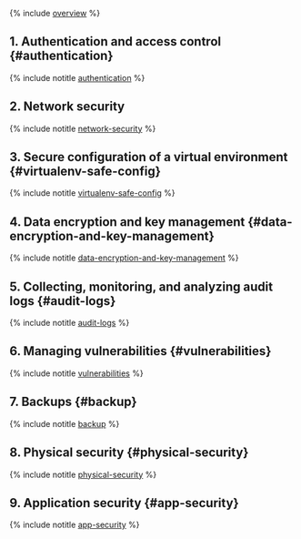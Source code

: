 {% include [overview](../../_includes/security/standard/overview.md) %}

## 1. Authentication and access control {#authentication}

{% include notitle [authentication](../../_includes/security/standard/authentication.md) %}

## 2. Network security

{% include notitle [network-security](../../_includes/security/standard/network-security.md) %}

## 3. Secure configuration of a virtual environment {#virtualenv-safe-config}

{% include notitle [virtualenv-safe-config](../../_includes/security/standard/virtualenv-safe-config.md) %}

## 4. Data encryption and key management {#data-encryption-and-key-management}

{% include notitle [data-encryption-and-key-management](../../_includes/security/standard/encryption.md) %}

## 5. Collecting, monitoring, and analyzing audit logs {#audit-logs}

{% include notitle [audit-logs](../../_includes/security/standard/audit-logs.md) %}

## 6. Managing vulnerabilities {#vulnerabilities}

{% include notitle [vulnerabilities](../../_includes/security/standard/vulnerabilities.md) %}

## 7. Backups {#backup}

{% include notitle [backup](../../_includes/security/standard/backup.md) %}

## 8. Physical security {#physical-security}

{% include notitle [physical-security](../../_includes/security/standard/physical-security.md) %}

## 9. Application security {#app-security}

{% include notitle [app-security](../../_includes/security/standard/app-security.md) %}